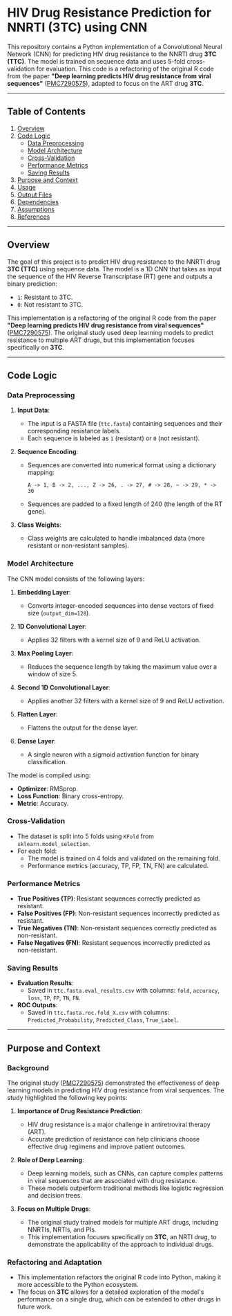 # HIV Drug Resistance Prediction for NNRTI (3TC) using CNN

This repository contains a Python implementation of a Convolutional Neural Network (CNN) for predicting HIV drug resistance to the NNRTI drug **3TC (TTC)**. The model is trained on sequence data and uses 5-fold cross-validation for evaluation. This code is a refactoring of the original R code from the paper **"Deep learning predicts HIV drug resistance from viral sequences"** ([PMC7290575](https://pmc.ncbi.nlm.nih.gov/articles/PMC7290575/)), adapted to focus on the ART drug **3TC**.

---

## Table of Contents
1. [Overview](#overview)
2. [Code Logic](#code-logic)
   - [Data Preprocessing](#data-preprocessing)
   - [Model Architecture](#model-architecture)
   - [Cross-Validation](#cross-validation)
   - [Performance Metrics](#performance-metrics)
   - [Saving Results](#saving-results)
3. [Purpose and Context](#purpose-and-context)
4. [Usage](#usage)
5. [Output Files](#output-files)
6. [Dependencies](#dependencies)
7. [Assumptions](#assumptions)
8. [References](#references)

---

## Overview

The goal of this project is to predict HIV drug resistance to the NNRTI drug **3TC (TTC)** using sequence data. The model is a 1D CNN that takes as input the sequence of the HIV Reverse Transcriptase (RT) gene and outputs a binary prediction:
- `1`: Resistant to 3TC.
- `0`: Not resistant to 3TC.

This implementation is a refactoring of the original R code from the paper **"Deep learning predicts HIV drug resistance from viral sequences"** ([PMC7290575](https://pmc.ncbi.nlm.nih.gov/articles/PMC7290575/)). The original study used deep learning models to predict resistance to multiple ART drugs, but this implementation focuses specifically on **3TC**.

---

## Code Logic

### Data Preprocessing
1. **Input Data**:
   - The input is a FASTA file (`ttc.fasta`) containing sequences and their corresponding resistance labels.
   - Each sequence is labeled as `1` (resistant) or `0` (not resistant).

2. **Sequence Encoding**:
   - Sequences are converted into numerical format using a dictionary mapping:
     ```
     A -> 1, B -> 2, ..., Z -> 26, . -> 27, # -> 28, ~ -> 29, * -> 30
     ```
   - Sequences are padded to a fixed length of 240 (the length of the RT gene).

3. **Class Weights**:
   - Class weights are calculated to handle imbalanced data (more resistant or non-resistant samples).

### Model Architecture
The CNN model consists of the following layers:
1. **Embedding Layer**:
   - Converts integer-encoded sequences into dense vectors of fixed size (`output_dim=128`).

2. **1D Convolutional Layer**:
   - Applies 32 filters with a kernel size of 9 and ReLU activation.

3. **Max Pooling Layer**:
   - Reduces the sequence length by taking the maximum value over a window of size 5.

4. **Second 1D Convolutional Layer**:
   - Applies another 32 filters with a kernel size of 9 and ReLU activation.

5. **Flatten Layer**:
   - Flattens the output for the dense layer.

6. **Dense Layer**:
   - A single neuron with a sigmoid activation function for binary classification.

The model is compiled using:
- **Optimizer**: RMSprop.
- **Loss Function**: Binary cross-entropy.
- **Metric**: Accuracy.

### Cross-Validation
- The dataset is split into 5 folds using `KFold` from `sklearn.model_selection`.
- For each fold:
  - The model is trained on 4 folds and validated on the remaining fold.
  - Performance metrics (accuracy, TP, FP, TN, FN) are calculated.

### Performance Metrics
- **True Positives (TP)**: Resistant sequences correctly predicted as resistant.
- **False Positives (FP)**: Non-resistant sequences incorrectly predicted as resistant.
- **True Negatives (TN)**: Non-resistant sequences correctly predicted as non-resistant.
- **False Negatives (FN)**: Resistant sequences incorrectly predicted as non-resistant.

### Saving Results
- **Evaluation Results**:
  - Saved in `ttc.fasta.eval_results.csv` with columns: `fold`, `accuracy`, `loss`, `TP`, `FP`, `TN`, `FN`.
- **ROC Outputs**:
  - Saved in `ttc.fasta.roc.fold_X.csv` with columns: `Predicted_Probability`, `Predicted_Class`, `True_Label`.

---

## Purpose and Context

### Background
The original study ([PMC7290575](https://pmc.ncbi.nlm.nih.gov/articles/PMC7290575/)) demonstrated the effectiveness of deep learning models in predicting HIV drug resistance from viral sequences. The study highlighted the following key points:
1. **Importance of Drug Resistance Prediction**:
   - HIV drug resistance is a major challenge in antiretroviral therapy (ART).
   - Accurate prediction of resistance can help clinicians choose effective drug regimens and improve patient outcomes.

2. **Role of Deep Learning**:
   - Deep learning models, such as CNNs, can capture complex patterns in viral sequences that are associated with drug resistance.
   - These models outperform traditional methods like logistic regression and decision trees.

3. **Focus on Multiple Drugs**:
   - The original study trained models for multiple ART drugs, including NNRTIs, NRTIs, and PIs.
   - This implementation focuses specifically on **3TC**, an NRTI drug, to demonstrate the applicability of the approach to individual drugs.

### Refactoring and Adaptation
- This implementation refactors the original R code into Python, making it more accessible to the Python ecosystem.
- The focus on **3TC** allows for a detailed exploration of the model's performance on a single drug, which can be extended to other drugs in future work.